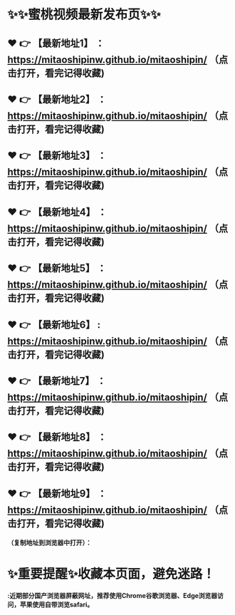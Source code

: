
# :sparkles::sparkles:蜜桃视频最新发布页:sparkles::sparkles:

 :heart: :point_right: 【最新地址1】 ：https://mitaoshipinw.github.io/mitaoshipin/    （点击打开，看完记得收藏)
 ------
 :heart: :point_right: 【最新地址2】 ：https://mitaoshipinw.github.io/mitaoshipin/   （点击打开，看完记得收藏)
 ------
 :heart: :point_right: 【最新地址3】 ：https://mitaoshipinw.github.io/mitaoshipin/   （点击打开，看完记得收藏)
 ------ 
 :heart: :point_right: 【最新地址4】 ：https://mitaoshipinw.github.io/mitaoshipin/   （点击打开，看完记得收藏)
 ------
 :heart: :point_right: 【最新地址5】 ：https://mitaoshipinw.github.io/mitaoshipin/ （点击打开，看完记得收藏)
 ------
 :heart: :point_right: 【最新地址6】 : https://mitaoshipinw.github.io/mitaoshipin/   （点击打开，看完记得收藏)
 ------
 :heart: :point_right: 【最新地址7】 ：https://mitaoshipinw.github.io/mitaoshipin/   （点击打开，看完记得收藏)
 ------
 :heart: :point_right: 【最新地址8】 ：https://mitaoshipinw.github.io/mitaoshipin/  （点击打开，看完记得收藏)
 ------
 :heart: :point_right: 【最新地址9】 ：https://mitaoshipinw.github.io/mitaoshipin/   （点击打开，看完记得收藏)
  ------

  
#### （复制地址到浏览器中打开）：
# :sparkles:重要提醒:sparkles:收藏本页面，避免迷路！
#### :近期部分国产浏览器屏蔽网址，推荐使用Chrome谷歌浏览器、Edge浏览器访问，苹果使用自带浏览safari。
